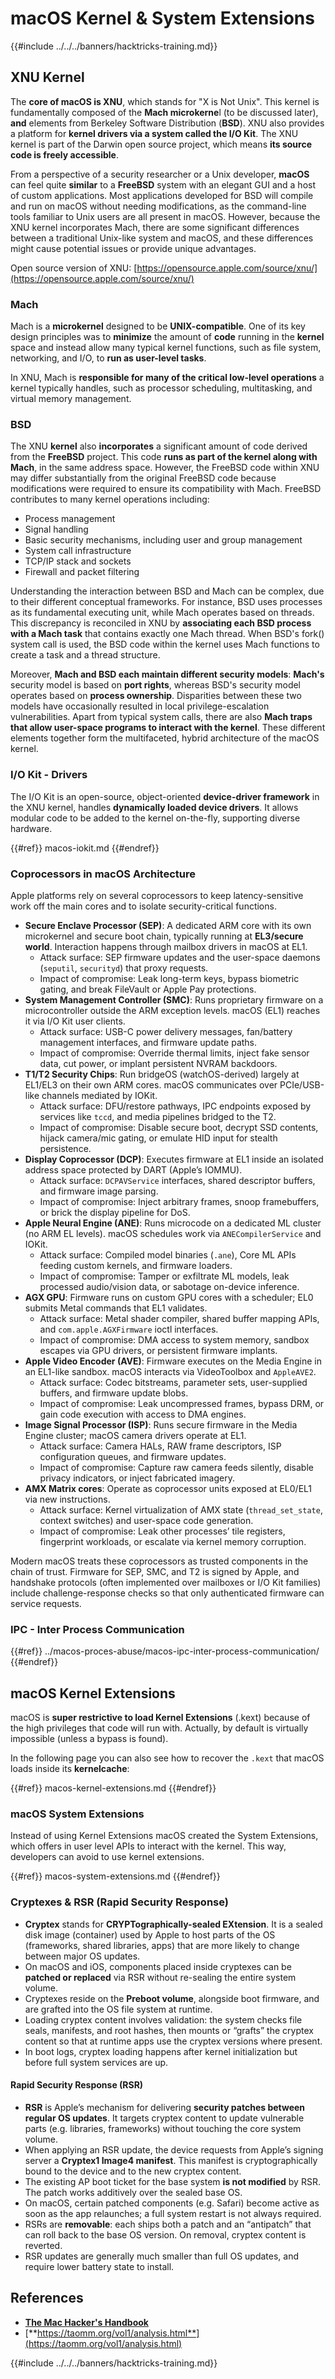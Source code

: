 # macOS Kernel & System Extensions

{{#include ../../../banners/hacktricks-training.md}}

## XNU Kernel

The **core of macOS is XNU**, which stands for "X is Not Unix". This kernel is fundamentally composed of the **Mach microkerne**l (to be discussed later), **and** elements from Berkeley Software Distribution (**BSD**). XNU also provides a platform for **kernel drivers via a system called the I/O Kit**. The XNU kernel is part of the Darwin open source project, which means **its source code is freely accessible**.

From a perspective of a security researcher or a Unix developer, **macOS** can feel quite **similar** to a **FreeBSD** system with an elegant GUI and a host of custom applications. Most applications developed for BSD will compile and run on macOS without needing modifications, as the command-line tools familiar to Unix users are all present in macOS. However, because the XNU kernel incorporates Mach, there are some significant differences between a traditional Unix-like system and macOS, and these differences might cause potential issues or provide unique advantages.

Open source version of XNU: [https://opensource.apple.com/source/xnu/](https://opensource.apple.com/source/xnu/)

### Mach

Mach is a **microkernel** designed to be **UNIX-compatible**. One of its key design principles was to **minimize** the amount of **code** running in the **kernel** space and instead allow many typical kernel functions, such as file system, networking, and I/O, to **run as user-level tasks**.

In XNU, Mach is **responsible for many of the critical low-level operations** a kernel typically handles, such as processor scheduling, multitasking, and virtual memory management.

### BSD

The XNU **kernel** also **incorporates** a significant amount of code derived from the **FreeBSD** project. This code **runs as part of the kernel along with Mach**, in the same address space. However, the FreeBSD code within XNU may differ substantially from the original FreeBSD code because modifications were required to ensure its compatibility with Mach. FreeBSD contributes to many kernel operations including:

- Process management
- Signal handling
- Basic security mechanisms, including user and group management
- System call infrastructure
- TCP/IP stack and sockets
- Firewall and packet filtering

Understanding the interaction between BSD and Mach can be complex, due to their different conceptual frameworks. For instance, BSD uses processes as its fundamental executing unit, while Mach operates based on threads. This discrepancy is reconciled in XNU by **associating each BSD process with a Mach task** that contains exactly one Mach thread. When BSD's fork() system call is used, the BSD code within the kernel uses Mach functions to create a task and a thread structure.

Moreover, **Mach and BSD each maintain different security models**: **Mach's** security model is based on **port rights**, whereas BSD's security model operates based on **process ownership**. Disparities between these two models have occasionally resulted in local privilege-escalation vulnerabilities. Apart from typical system calls, there are also **Mach traps that allow user-space programs to interact with the kernel**. These different elements together form the multifaceted, hybrid architecture of the macOS kernel.

### I/O Kit - Drivers

The I/O Kit is an open-source, object-oriented **device-driver framework** in the XNU kernel, handles **dynamically loaded device drivers**. It allows modular code to be added to the kernel on-the-fly, supporting diverse hardware.


{{#ref}}
macos-iokit.md
{{#endref}}

### Coprocessors in macOS Architecture

Apple platforms rely on several coprocessors to keep latency-sensitive work off the main cores and to isolate security-critical functions.

- **Secure Enclave Processor (SEP)**: A dedicated ARM core with its own microkernel and secure boot chain, typically running at **EL3/secure world**. Interaction happens through mailbox drivers in macOS at EL1.
  - Attack surface: SEP firmware updates and the user-space daemons (`seputil`, `securityd`) that proxy requests.
  - Impact of compromise: Leak long-term keys, bypass biometric gating, and break FileVault or Apple Pay protections.
- **System Management Controller (SMC)**: Runs proprietary firmware on a microcontroller outside the ARM exception levels. macOS (EL1) reaches it via I/O Kit user clients.
  - Attack surface: USB-C power delivery messages, fan/battery management interfaces, and firmware update paths.
  - Impact of compromise: Override thermal limits, inject fake sensor data, cut power, or implant persistent NVRAM backdoors.
- **T1/T2 Security Chips**: Run bridgeOS (watchOS-derived) largely at EL1/EL3 on their own ARM cores. macOS communicates over PCIe/USB-like channels mediated by IOKit.
  - Attack surface: DFU/restore pathways, IPC endpoints exposed by services like `tccd`, and media pipelines bridged to the T2.
  - Impact of compromise: Disable secure boot, decrypt SSD contents, hijack camera/mic gating, or emulate HID input for stealth persistence.
- **Display Coprocessor (DCP)**: Executes firmware at EL1 inside an isolated address space protected by DART (Apple’s IOMMU).
  - Attack surface: `DCPAVService` interfaces, shared descriptor buffers, and firmware image parsing.
  - Impact of compromise: Inject arbitrary frames, snoop framebuffers, or brick the display pipeline for DoS.
- **Apple Neural Engine (ANE)**: Runs microcode on a dedicated ML cluster (no ARM EL levels). macOS schedules work via `ANECompilerService` and IOKit.
  - Attack surface: Compiled model binaries (`.ane`), Core ML APIs feeding custom kernels, and firmware loaders.
  - Impact of compromise: Tamper or exfiltrate ML models, leak processed audio/vision data, or sabotage on-device inference.
- **AGX GPU**: Firmware runs on custom GPU cores with a scheduler; EL0 submits Metal commands that EL1 validates.
  - Attack surface: Metal shader compiler, shared buffer mapping APIs, and `com.apple.AGXFirmware` ioctl interfaces.
  - Impact of compromise: DMA access to system memory, sandbox escapes via GPU drivers, or persistent firmware implants.
- **Apple Video Encoder (AVE)**: Firmware executes on the Media Engine in an EL1-like sandbox. macOS interacts via VideoToolbox and `AppleAVE2`.
  - Attack surface: Codec bitstreams, parameter sets, user-supplied buffers, and firmware update blobs.
  - Impact of compromise: Leak uncompressed frames, bypass DRM, or gain code execution with access to DMA engines.
- **Image Signal Processor (ISP)**: Runs secure firmware in the Media Engine cluster; macOS camera drivers operate at EL1.
  - Attack surface: Camera HALs, RAW frame descriptors, ISP configuration queues, and firmware updates.
  - Impact of compromise: Capture raw camera feeds silently, disable privacy indicators, or inject fabricated imagery.
- **AMX Matrix cores**: Operate as coprocessor units exposed at EL0/EL1 via new instructions.
  - Attack surface: Kernel virtualization of AMX state (`thread_set_state`, context switches) and user-space code generation.
  - Impact of compromise: Leak other processes’ tile registers, fingerprint workloads, or escalate via kernel memory corruption.

Modern macOS treats these coprocessors as trusted components in the chain of trust. Firmware for SEP, SMC, and T2 is signed by Apple, and handshake protocols (often implemented over mailboxes or I/O Kit families) include challenge-response checks so that only authenticated firmware can service requests.

### IPC - Inter Process Communication

{{#ref}}
../macos-proces-abuse/macos-ipc-inter-process-communication/
{{#endref}}

## macOS Kernel Extensions

macOS is **super restrictive to load Kernel Extensions** (.kext) because of the high privileges that code will run with. Actually, by default is virtually impossible (unless a bypass is found).

In the following page you can also see how to recover the `.kext` that macOS loads inside its **kernelcache**:

{{#ref}}
macos-kernel-extensions.md
{{#endref}}

### macOS System Extensions

Instead of using Kernel Extensions macOS created the System Extensions, which offers in user level APIs to interact with the kernel. This way, developers can avoid to use kernel extensions.

{{#ref}}
macos-system-extensions.md
{{#endref}}


### Cryptexes & RSR (Rapid Security Response)

- **Cryptex** stands for **CRYPTographically-sealed EXtension**. It is a sealed disk image (container) used by Apple to host parts of the OS (frameworks, shared libraries, apps) that are more likely to change between major OS updates. 
- On macOS and iOS, components placed inside cryptexes can be **patched or replaced** via RSR without re-sealing the entire system volume. 
- Cryptexes reside on the **Preboot volume**, alongside boot firmware, and are grafted into the OS file system at runtime. 
- Loading cryptex content involves validation: the system checks file seals, manifests, and root hashes, then mounts or “grafts” the cryptex content so that at runtime apps use the cryptex versions where present. 
- In boot logs, cryptex loading happens after kernel initialization but before full system services are up. 


#### Rapid Security Response (RSR)

- **RSR** is Apple’s mechanism for delivering **security patches between regular OS updates**. It targets cryptex content to update vulnerable parts (e.g. libraries, frameworks) without touching the core system volume. 
- When applying an RSR update, the device requests from Apple’s signing server a **Cryptex1 Image4 manifest**. This manifest is cryptographically bound to the device and to the new cryptex content. 
- The existing AP boot ticket for the base system **is not modified** by RSR. The patch works additively over the sealed base OS. 
- On macOS, certain patched components (e.g. Safari) become active as soon as the app relaunches; a full system restart is not always required. 
- RSRs are **removable**: each ships both a patch and an “antipatch” that can roll back to the base OS version. On removal, cryptex content is reverted. 
- RSR updates are generally much smaller than full OS updates, and require lower battery state to install. 


## References

- [**The Mac Hacker's Handbook**](https://www.amazon.com/-/es/Charlie-Miller-ebook-dp-B004U7MUMU/dp/B004U7MUMU/ref=mt_other?_encoding=UTF8&me=&qid=)
- [**https://taomm.org/vol1/analysis.html**](https://taomm.org/vol1/analysis.html)

{{#include ../../../banners/hacktricks-training.md}}
